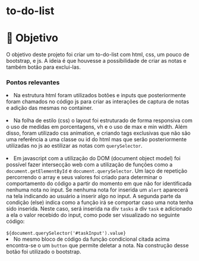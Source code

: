 # to-do-list
<h1>🤖 Objetivo</h1>

<p> O objetivo deste projeto foi criar um to-do-list com html, css, um pouco de bootstrap, e js. A ideia é que houvesse a possibilidade de criar as notas e também botão para exclui-las. </p>
<h3>Pontos relevantes </h3>
<li>Na estrutura html foram utilizados botões e inputs que posteriormente foram chamados no código js para criar as interações de captura de notas e adição das mesmas no container.</li><br>

<li>Na folha de estilo (css) o layout foi estruturado de forma responsiva com o uso de medidas em porcentagens, vh e o uso de max e min width. Além disso, foram utilizado css animation, e criando tags exclusivas que não são uma referência a uma classe ou id do html mas que serão posteriormente utilizadas no js ao estilizar as notas com <code>querySelector</code>. </li> <br>

<li>Em javascript com a utilização do DOM (document object model) foi possível fazer intersecção web com a utilização de funções como a <code>document.getElementById</code> e <code>document.querySelector</code>. Um laço de repetição percorrendo o array e seus valores foi criado para determinar o comportamento do código a partir do momento em que não for identificada nenhuma nota no input. Se nenhuma nota for inserida um <code>alert</code> aparecerá na tela indicando ao usuário a inserir algo no input. A segunda parte da condição (else) indica como a função irá se comportar caso uma nota tenha sido inserida. Neste caso, será inserida na div <code>tasks</code> a div <code>task</code> e adicionado a ela o valor recebido do input, como pode ser visualizado no seguinte código:</li><br>
<code>${document.querySelector('#taskInput').value}</code> 
<li>No mesmo bloco de código da função condicional citada acima encontra-se o um <code>button</code> que permite deletar a nota. Na construção desse botão foi utilizado o bootstrap.</li>
